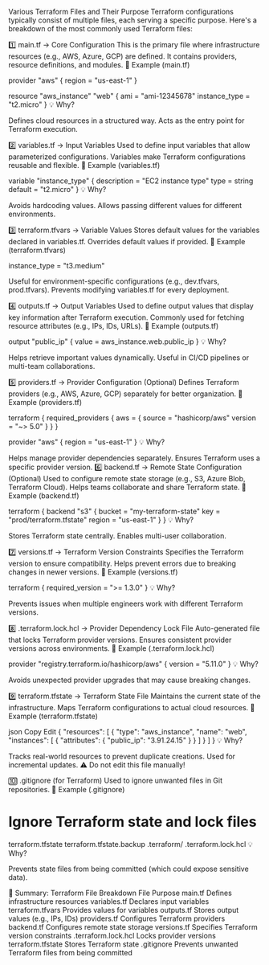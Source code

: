 Various Terraform Files and Their Purpose
Terraform configurations typically consist of multiple files, each serving a specific purpose. Here's a breakdown of the most commonly used Terraform files:

1️⃣ main.tf → Core Configuration
This is the primary file where infrastructure resources (e.g., AWS, Azure, GCP) are defined.
It contains providers, resource definitions, and modules.
📌 Example (main.tf)

provider "aws" {
  region = "us-east-1"
}

resource "aws_instance" "web" {
  ami           = "ami-12345678"
  instance_type = "t2.micro"
}
💡 Why?

Defines cloud resources in a structured way.
Acts as the entry point for Terraform execution.

2️⃣ variables.tf → Input Variables
Used to define input variables that allow parameterized configurations.
Variables make Terraform configurations reusable and flexible.
📌 Example (variables.tf)

variable "instance_type" {
  description = "EC2 instance type"
  type        = string
  default     = "t2.micro"
}
💡 Why?

Avoids hardcoding values.
Allows passing different values for different environments.

3️⃣ terraform.tfvars → Variable Values
Stores default values for the variables declared in variables.tf.
Overrides default values if provided.
📌 Example (terraform.tfvars)


instance_type = "t3.medium"

Useful for environment-specific configurations (e.g., dev.tfvars, prod.tfvars).
Prevents modifying variables.tf for every deployment.

4️⃣ outputs.tf → Output Variables
Used to define output values that display key information after Terraform execution.
Commonly used for fetching resource attributes (e.g., IPs, IDs, URLs).
📌 Example (outputs.tf)


output "public_ip" {
  value = aws_instance.web.public_ip
}
💡 Why?

Helps retrieve important values dynamically.
Useful in CI/CD pipelines or multi-team collaborations.

5️⃣ providers.tf → Provider Configuration (Optional)
Defines Terraform providers (e.g., AWS, Azure, GCP) separately for better organization.
📌 Example (providers.tf)


terraform {
  required_providers {
    aws = {
      source  = "hashicorp/aws"
      version = "~> 5.0"
    }
  }
}

provider "aws" {
  region = "us-east-1"
}
💡 Why?

Helps manage provider dependencies separately.
Ensures Terraform uses a specific provider version.
6️⃣ backend.tf → Remote State Configuration (Optional)
Used to configure remote state storage (e.g., S3, Azure Blob, Terraform Cloud).
Helps teams collaborate and share Terraform state.
📌 Example (backend.tf)


terraform {
  backend "s3" {
    bucket = "my-terraform-state"
    key    = "prod/terraform.tfstate"
    region = "us-east-1"
  }
}
💡 Why?

Stores Terraform state centrally.
Enables multi-user collaboration.

7️⃣ versions.tf → Terraform Version Constraints
Specifies the Terraform version to ensure compatibility.
Helps prevent errors due to breaking changes in newer versions.
📌 Example (versions.tf)


terraform {
  required_version = ">= 1.3.0"
}
💡 Why?

Prevents issues when multiple engineers work with different Terraform versions.

8️⃣ .terraform.lock.hcl → Provider Dependency Lock File
Auto-generated file that locks Terraform provider versions.
Ensures consistent provider versions across environments.
📌 Example (.terraform.lock.hcl)


provider "registry.terraform.io/hashicorp/aws" {
  version = "5.11.0"
}
💡 Why?

Avoids unexpected provider upgrades that may cause breaking changes.

9️⃣ terraform.tfstate → Terraform State File
Maintains the current state of the infrastructure.
Maps Terraform configurations to actual cloud resources.
📌 Example (terraform.tfstate)

json
Copy
Edit
{
  "resources": [
    {
      "type": "aws_instance",
      "name": "web",
      "instances": [
      {
          "attributes": {
            "public_ip": "3.91.24.15"
          }
        }
      ]
    }
  ]
}
💡 Why?

Tracks real-world resources to prevent duplicate creations.
Used for incremental updates.
⚠️ Do not edit this file manually!

🔟 .gitignore (for Terraform)
Used to ignore unwanted files in Git repositories.
📌 Example (.gitignore)


# Ignore Terraform state and lock files
terraform.tfstate
terraform.tfstate.backup
.terraform/
.terraform.lock.hcl
💡 Why?

Prevents state files from being committed (which could expose sensitive data).

🚀 Summary: Terraform File Breakdown
File	Purpose
main.tf	Defines infrastructure resources
variables.tf	Declares input variables
terraform.tfvars	Provides values for variables
outputs.tf	Stores output values (e.g., IPs, IDs)
providers.tf	Configures Terraform providers
backend.tf	Configures remote state storage
versions.tf	Specifies Terraform version constraints
.terraform.lock.hcl	Locks provider versions
terraform.tfstate	Stores Terraform state
.gitignore	Prevents unwanted Terraform files from being committed
